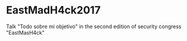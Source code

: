 # EastMadH4ck2017
Talk "Todo sobre mi objetivo" in  the second edition of security congress "EastMasH4ck"
